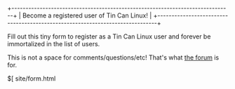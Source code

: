 +------------------------------------------------------------------------------+
|  Become a registered user of Tin Can Linux!                                  |
+------------------------------------------------------------------------------+

Fill out this tiny form to register as a Tin Can Linux user and forever be
immortalized in the list of users.

This is not a space for comments/questions/etc! That's what [the forum](https://github.com/orgs/tincan-linux/discussions) is for.

$[ site/form.html

